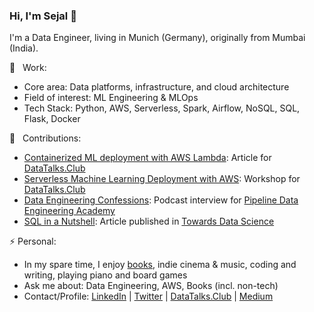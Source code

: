 ### Hi, I'm Sejal 👋

I'm a Data Engineer, living in Munich (Germany), originally from Mumbai (India).
<br>

💼 &nbsp; Work:
- Core area: Data platforms, infrastructure, and cloud architecture
- Field of interest: ML Engineering & MLOps
- Tech Stack: Python, AWS, Serverless, Spark, Airflow, NoSQL, SQL, Flask, Docker

📢 &nbsp; Contributions:
- [Containerized ML deployment with AWS Lambda](https://datatalks.club/blog/ml-deployment-lambda.html): Article for [DataTalks.Club](https://datatalks.club/)
- [Serverless Machine Learning Deployment with AWS](https://www.youtube.com/watch?v=79B8AOKkpho): Workshop for [DataTalks.Club](https://datatalks.club/)
- [Data Engineering Confessions](https://www.dataengineering.academy/pipeline-data-engineering-academy-blog/idataengineer-confessions-interview-003): Podcast interview for [Pipeline Data Engineering Academy](https://www.dataengineering.academy/)
- [SQL in a Nutshell](https://towardsdatascience.com/sql-in-a-nutshell-part-1-basic-real-world-scenarios-33a25ba8d220): Article published in [Towards Data Science](https://towardsdatascience.com)

⚡ Personal:
- In my spare time, I enjoy [books](https://www.goodreads.com/user/show/1483184-sejal), indie cinema & music, coding and writing, playing piano and board games
- Ask me about: Data Engineering, AWS, Books (incl. non-tech)
- Contact/Profile: [LinkedIn](https://linkedin.com/in/vaidyasejal) | [Twitter](https://twitter.com/sejalv_) | [DataTalks.Club](https://datatalks.club/people/sejalvaidya.html) | [Medium](https://medium.com/@sejalv) 
